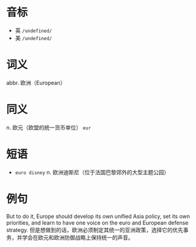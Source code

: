 # 音标

- 英 `/undefined/`
- 美 `/undefined/`

# 词义

abbr. 欧洲（European）


# 同义

n. 欧元（欧盟的统一货币单位）
`eur`

# 短语

- `euro disney` n. 欧洲迪斯尼（位于法国巴黎郊外的大型主题公园）

# 例句

But to do it, Europe should develop its own unified Asia policy, set its own priorities, and learn to have one voice on the euro and European defense strategy.
但是想做到的话，欧洲必须制定其统一的亚洲政策，选择它的优先事务，并学会在欧元和欧洲防御战略上保持统一的声音。


